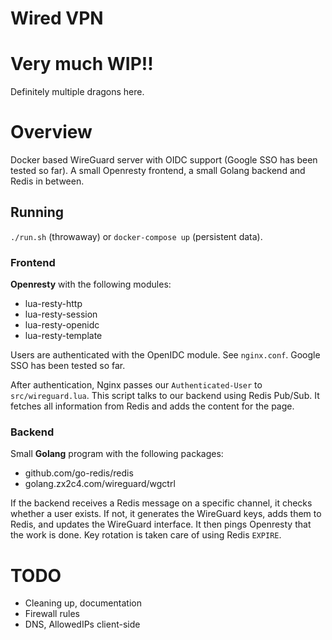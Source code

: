 # Wired VPN

# Very much WIP!!

Definitely multiple dragons here.

# Overview

Docker based WireGuard server with OIDC support (Google SSO has been tested so far). A small Openresty frontend, a small Golang backend and Redis in between.

## Running

`./run.sh` (throwaway) or `docker-compose up` (persistent data).

### Frontend

<b>Openresty</b> with the following modules:

- lua-resty-http
- lua-resty-session
- lua-resty-openidc
- lua-resty-template

Users are authenticated with the OpenIDC module. See `nginx.conf`. Google SSO has been tested so far.

After authentication, Nginx passes our `Authenticated-User` to `src/wireguard.lua`. This script talks to our backend using Redis Pub/Sub. It fetches all information from Redis and adds the content for the page.

### Backend

Small <b>Golang</b> program with the following packages:

- github.com/go-redis/redis
- golang.zx2c4.com/wireguard/wgctrl

If the backend receives a Redis message on a specific channel, it checks whether a user exists. If not, it generates the WireGuard keys, adds them to Redis, and updates the WireGuard interface. It then pings Openresty that the work is done. Key rotation is taken care of using Redis `EXPIRE`.

# TODO

- Cleaning up, documentation
- Firewall rules
- DNS, AllowedIPs client-side
